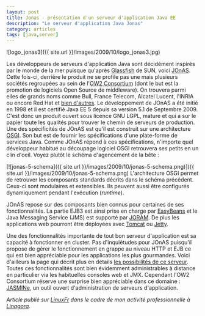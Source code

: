 ```yaml
---
layout: post
title: Jonas - présentation d'un serveur d'application Java EE
description: "Le serveur d'application Java Jonas"
category: articles
tags: [java,server]
---
```


![logo\_jonas3]({{ site.url }}/images/2009/10/logo_jonas3.jpg)

Les développeurs de serveurs d'application Java sont décidément inspirés par le monde de la mer puisque qu'après [Glassfish](https://glassfish.dev.java.net/) de SUN, voici [JOnAS](http://wiki.jonas.ow2.org/xwiki/bin/view/Main/). Cette fois-ci, derrière le produit ne se profile pas une mais plusieurs sociétés regroupées au sein de l'[OW2 Consortium](http://www.ow2.org/) (dont le but est la promotion de logiciels Open Source de middleware). On trouvera parmi elles de grands noms comme Bull, France Telecom, Alcatel Lucent, l'INRIA ou encore Red Hat et [bien d'autres](http://www.ow2.org/view/MembershipJoining/ConsortiumMembers). Le développement de JOnAS a été initié en 1998 et il est certifié Java EE 5 depuis sa version 5.1 de Septembre 2009. C'est donc un produit ouvert sous licence GNU LGPL, mature et qui a sur le papier toute les qualités pour trouver le chemin de serveurs de production. Une des spécificités de JOnAS est qu'il est construit sur une architecture [OSGI](http://www.osgi.org/). Son but est de fournir les spécifications d'une plate-forme de services Java. Comme JOnAS répond à ces spécifications, n'importe quel développeur habitué au découpage logiciel OSGI retrouvera ses petits en un clin d'oeil. Voyez plutôt le schéma d'agencement de la bête :

[![jonas-5-schema]({{ site.url }}/images/2009/10/jonas-5-schema.png)]({{ site.url }}/images/2009/10/jonas-5-schema.png) L'architecture OSGI permet de retrouver les composants standards décrits dans le schéma précédent. Ceux-ci sont modulaires et extensibles. Ils peuvent aussi être configurés dynamiquement pendant l'exécution (*runtime*).

JOnAS repose sur des composants bien connus pour certaines de ses fonctionnalités. La partie EJB3 est ainsi prise en charge par [EasyBeans](http://www.easybeans.net/) et le Java Messaging Service (JMS) est supporté par [JORAM](http://joram.ow2.org/). De plus les applications web pourront être déployées avec [Tomcat](http://tomcat.apache.org/) ou [Jetty](http://www.mortbay.org/jetty/).

Une des fonctionnalités importante de tout bon serveur d'application est sa capacité à fonctionner en cluster. Pas d'inquiétudes pour JOnAS puisqu'il propose de gérer le fonctionnement en grappe au niveau HTTP et EJB ce qui est bien appréciable pour les applications les plus gourmandes. Voici d'ailleurs la page qui décrit plus en détails [les possibilités de ce serveur](http://wiki.jonas.ow2.org/xwiki/bin/view/Main/JOnAS5). Toutes ces fonctionnalités sont bien évidemment administrables à distance en particulier via les habituelles consoles web et JMX. Cependant l'OW2 Consortium réserve une surprise bien appréciable dans ce domaine : [JASMINe](http://wiki.jasmine.ow2.org/xwiki/bin/view/Main/WebHome), un outil ouvert d'administration de serveurs d'application.

*Article publié sur [LinuxFr](http://linuxfr.org/~galaux/) dans le cadre de mon activité professionnelle à [Linagora](http://linagora.com/).*

